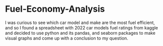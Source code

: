 # Fuel-Economy-Analysis

I was curious to see which car model and make are the most fuel efficient, and so I found a spreadsheet with 2022 car models fuel ratings from kaggle and decided
to use python and its pandas, and seaborn packages to make visual graphs and come up with a conclusion to my question.
